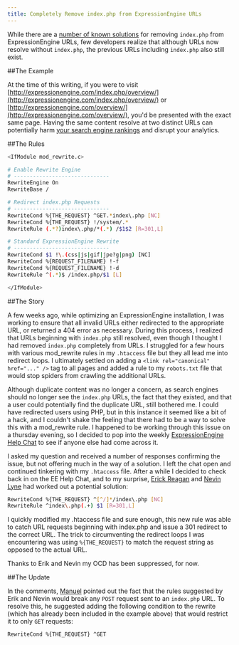 ```yaml
---
title: Completely Remove index.php from ExpressionEngine URLs
---
```

While there are a [number of known solutions](http://expressionengine.com/wiki/Remove_index.php_From_URLs/) for removing `index.php` from ExpressionEngine URLs, few developers realize that although URLs now resolve without `index.php`, the previous URLs including `index.php` also still exist.

##The Example

At the time of this writing, if you were to visit [http://expressionengine.com/index.php/overview/](http://expressionengine.com/index.php/overview/) or [http://expressionengine.com/overview/](http://expressionengine.com/overview/), you'd be presented with the exact same page. Having the same content resolve at two distinct URLs can potentially harm [your search engine rankings](http://www.google.com/support/webmasters/bin/answer.py?hl=en&answer=66359) and disrupt your analytics.

##The Rules
``` bash
<IfModule mod_rewrite.c>

# Enable Rewrite Engine
# ------------------------------
RewriteEngine On
RewriteBase /

# Redirect index.php Requests
# ------------------------------
RewriteCond %{THE_REQUEST} ^GET.*index\.php [NC]
RewriteCond %{THE_REQUEST} !/system/.*
RewriteRule (.*?)index\.php/*(.*) /$1$2 [R=301,L]

# Standard ExpressionEngine Rewrite
# ------------------------------
RewriteCond $1 !\.(css|js|gif|jpe?g|png) [NC]
RewriteCond %{REQUEST_FILENAME} !-f
RewriteCond %{REQUEST_FILENAME} !-d
RewriteRule ^(.*)$ /index.php/$1 [L]

</IfModule>
```

##The Story

A few weeks ago, while optimizing an ExpressionEngine installation, I was working to ensure that all invalid URLs either redirected to the appropriate URL, or returned a 404 error as necessary. During this process, I realized that URLs beginning with `index.php` still resolved, even though I thought I had removed `index.php` completely from URLs. I struggled for a few hours with various mod_rewrite rules in my `.htaccess` file but they all lead me into redirect loops. I ultimately settled on adding a `<link rel="canonical" href="..." />` tag to all pages and added a rule to my `robots.txt` file that would stop spiders from crawling the additional URLs.

Although duplicate content was no longer a concern, as search engines should no longer see the `index.php` URLs, the fact that they existed, and that a user could potentially find the duplicate URL, still bothered me. I could have redirected users using PHP, but in this instance it seemed like a bit of a hack, and I couldn't shake the feeling that there had to be a way to solve this with a mod_rewrite rule. I happened to be working through this issue on a thursday evening, so I decided to pop into the weekly [ExpressionEngine Help Chat](https://eescreencasts.campfirenow.com/room/177927) to see if anyone else had come across it.

I asked my question and received a number of responses confirming the issue, but not offering much in the way of a solution. I left the chat open and continued tinkering with my `.htaccess` file. After a while I decided to check back in on the EE Help Chat, and to my surprise, [Erick Reagan](http://twitter.com/erikreagan) and [Nevin Lyne](http://twitter.com/nevinlyne) had worked out a potential solution:

``` bash
RewriteCond %{THE_REQUEST} ^[^/]*/index\.php [NC]
RewriteRule ^index\.php(.+) $1 [R=301,L]
```

I quickly modified my .htaccess file and sure enough, this new rule was able to catch URL requests beginning with index.php and issue a 301 redirect to the correct URL. The trick to circumventing the redirect loops I was encountering was using `%{THE_REQUEST}` to match the request string as opposed to the actual URL.

Thanks to Erik and Nevin my OCD has been suppressed, for now.

##The Update

In the comments, [Manuel](http://kevinthompson.info/blog/completely-remove-index-php-from-expressionengine-urls/#comment-15) pointed out the fact that the rules suggested by Erik and Nevin would break any `POST` request sent to an `index.php` URL. To resolve this, he suggested adding the following condition to the rewrite (which has already been included in the example above) that would restrict it to only `GET` requests:

``` bash
RewriteCond %{THE_REQUEST} ^GET
```